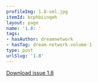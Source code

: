 ```yaml
---
profileImg: 1.8-sml.jpg
itemId: bcphbiinqeh
layout: page
name: '1.8: '
tags:
- hasAuthor: dreamnetwork
- hasTag: dream-network-volume-1
type: post
urlSlug: '1.8'
---
```

<a href="../files/pdfs/Volume_1/1.8_Dream_Network_Bulletin_Vol.1_No.8.pdf" download="">Download issue 1.8</a>